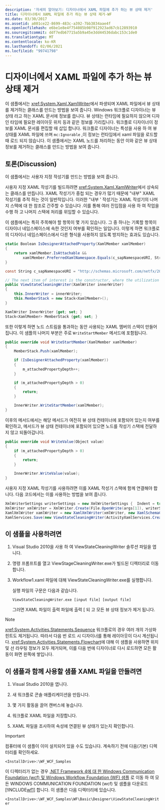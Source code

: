 ```yaml
---
description: '자세히 알아보기: 디자이너에서 XAML 파일에 추가 하는 뷰 상태 제거'
title: 디자이너에서 XAML 파일에 추가 하는 뷰 상태 제거-WF
ms.date: 03/30/2017
ms.assetid: a801ce22-8699-483c-a392-7bb3834aae4f
ms.openlocfilehash: e6be1e8e4f754085b98f912923ad67cb12893910
ms.sourcegitcommit: ddf7edb67715a5b9a45e3dd44536dabc153c1de0
ms.translationtype: MT
ms.contentlocale: ko-KR
ms.lasthandoff: 02/06/2021
ms.locfileid: "99741798"
---
```

# <a name="removing-the-view-state-the-designer-adds-to-an-xaml-file"></a>디자이너에서 XAML 파일에 추가 하는 뷰 상태 제거

이 샘플에서는 <xref:System.Xaml.XamlWriter>에서 파생되며 XAML 파일에서 뷰 상태를 제거하는 클래스를 만드는 방법을 보여 줍니다. Windows 워크플로 디자이너는 뷰 상태 라고 하는 XAML 문서에 정보를 씁니다. 뷰 상태는 런타임에 필요하지 않으며 디자인 타임에 필요한 레이아웃 위치 등과 같은 정보를 가리킵니다. 워크플로 디자이너이 정보를 XAML 문서를 편집할 때 삽입 합니다. 워크플로 디자이너는 특성을 사용 하 여 뷰 상태를 XAML 파일에 쓰며 `mc:Ignorable` ,이 정보는 런타임에서 xaml 파일을 로드할 때 로드 되지 않습니다. 이 샘플에서는 XAML 노드를 처리하는 동안 이와 같은 뷰 상태 정보를 제거하는 클래스를 만드는 방법을 보여 줍니다.

## <a name="discussion"></a>토론(Discussion)

이 샘플에서는 사용자 지정 작성기를 만드는 방법을 보여 줍니다.

사용자 지정 XAML 작성기를 빌드하려면 <xref:System.Xaml.XamlWriter>에서 상속되는 클래스를 만듭니다. XAML 작성기가 중첩 되는 경우가 많기 때문에 "내부" XAML 작성기를 추적 하는 것이 일반적입니다. 이러한 "내부 ' 작성기는 XAML 작성기의 나머지 스택에 대 한 참조로 간주할 수 있습니다 .이를 통해 여러 진입점을 사용 하 여 작업을 수행 하 고 나머지 스택에 처리를 위임할 수 있습니다.

이 샘플에서는 특히 주목해야 할 항목이 몇 가지 있습니다. 그 중 하나는 기록할 항목이 디자이너 네임스페이스에 속한 것인지 여부를 확인하는 일입니다. 이렇게 하면 워크플로의 디자이너 네임스페이스에서 다른 형식을 사용하지 않도록 방지하는 효과도 있습니다.

```csharp
static Boolean IsDesignerAttachedProperty(XamlMember xamlMember)
{
    return xamlMember.IsAttachable &&
        xamlMember.PreferredXamlNamespace.Equals(c_sapNamespaceURI, StringComparison.OrdinalIgnoreCase);
}

const String c_sapNamespaceURI = "http://schemas.microsoft.com/netfx/2009/xaml/activities/presentation";

// The next item of interest is the constructor, where the utilization of the inner XAML writer is seen.
public ViewStateCleaningWriter(XamlWriter innerWriter)
{
    this.InnerWriter = innerWriter;
    this.MemberStack = new Stack<XamlMember>();
}

XamlWriter InnerWriter {get; set; }
Stack<XamlMember> MemberStack {get; set; }
```

또한 이렇게 하면 노드 스트림을 통과하는 동안 사용되는 XAML 멤버의 스택이 만들어집니다. 이 샘플의 나머지 부분은 주로 `WriteStartMember` 메서드에 포함됩니다.

```csharp
public override void WriteStartMember(XamlMember xamlMember)
{
    MemberStack.Push(xamlMember);

    if (IsDesignerAttachedProperty(xamlMember))
    {
        m_attachedPropertyDepth++;
    }

    if (m_attachedPropertyDepth > 0)
    {
        return;
    }

    InnerWriter.WriteStartMember(xamlMember);
}
```

이후의 메서드에서는 해당 메서드가 여전히 뷰 상태 컨테이너에 포함되어 있는지 여부를 확인하고, 메서드가 뷰 상태 컨테이너에 포함되어 있으면 노드를 작성기 스택에 전달하지 않고 되돌아갑니다.

```csharp
public override void WriteValue(Object value)
{
    if (m_attachedPropertyDepth > 0)
    {
        return;
    }

    InnerWriter.WriteValue(value);
}
```

사용자 지정 XAML 작성기를 사용하려면 이를 XAML 작성기 스택에 함께 연결해야 합니다. 다음 코드에서는 이를 사용하는 방법을 보여 줍니다.

```csharp
XmlWriterSettings writerSettings = new XmlWriterSettings {  Indent = true };
XmlWriter xmlWriter = XmlWriter.Create(File.OpenWrite(args[1]), writerSettings);
XamlXmlWriter xamlWriter = new XamlXmlWriter(xmlWriter, new XamlSchemaContext());
XamlServices.Save(new ViewStateCleaningWriter(ActivityXamlServices.CreateBuilderWriter(xamlWriter)), ab);
```

## <a name="to-use-this-sample"></a>이 샘플을 사용하려면

1. Visual Studio 2010을 사용 하 여 ViewStateCleaningWriter 솔루션 파일을 엽니다.

2. 명령 프롬프트를 열고 ViewStageCleaningWriter.exe가 빌드된 디렉터리로 이동합니다.

3. Workflow1.xaml 파일에 대해 ViewStateCleaningWriter.exe를 실행합니다.

   실행 파일의 구문은 다음과 같습니다.

   ```console
   ViewStateCleaningWriter.exe [input file] [output file]
   ```

   그러면 XAML 파일이 출력 파일에 출력 \[ 되 고 모든 뷰 상태 정보가 제거 됩니다.

> [!NOTE]
> <xref:System.Activities.Statements.Sequence> 워크플로의 경우 여러 개의 가상화 힌트도 제거됩니다. 따라서 다음 번 로드 시 디자이너를 통해 레이아웃이 다시 계산됩니다. <xref:System.Activities.Statements.Flowchart>에 대해 이 샘플을 사용하면 위치 및 선 라우팅 정보가 모두 제거되며, 이를 다음 번에 디자이너로 다시 로드하면 모든 활동이 화면 왼쪽에 쌓입니다.

## <a name="to-create-a-sample-xaml-file-for-use-with-this-sample"></a>이 샘플과 함께 사용할 샘플 XAML 파일을 만들려면

1. Visual Studio 2010을 엽니다.

2. 새 워크플로 콘솔 애플리케이션을 만듭니다.

3. 몇 가지 활동을 끌어 캔버스에 놓습니다.

4. 워크플로 XAML 파일을 저장합니다.

5. XAML 파일을 조사하여 속성에 연결된 뷰 상태가 있는지 확인합니다.

> [!IMPORTANT]
> 컴퓨터에 이 샘플이 이미 설치되어 있을 수도 있습니다. 계속하기 전에 다음(기본) 디렉터리를 확인하세요.
>
> `<InstallDrive>:\WF_WCF_Samples`
>
> 이 디렉터리가 없는 경우 [.NET Framework 4에 대 한 Windows Communication Foundation (wcf) 및 Windows Workflow Foundation (WF) 샘플](https://www.microsoft.com/download/details.aspx?id=21459) 로 이동 하 여 모든 WINDOWS COMMUNICATION FOUNDATION (wcf) 및 샘플을 다운로드 [!INCLUDE[wf1](../../../../includes/wf1-md.md)] 합니다. 이 샘플은 다음 디렉터리에 있습니다.
>
> `<InstallDrive>:\WF_WCF_Samples\WF\Basic\Designer\ViewStateCleaningWriter`
